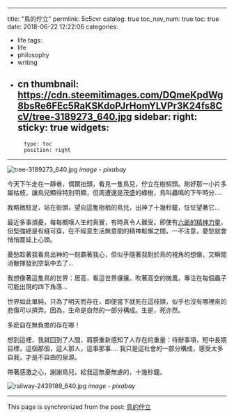 
---
title: "鳥的佇立"
permlink: 5c5cvr
catalog: true
toc_nav_num: true
toc: true
date: 2018-06-22 12:22:06
categories:
- life
tags:
- life
- philosophy
- writing
- cn
thumbnail: https://cdn.steemitimages.com/DQmeKpdWg8bsRe6FEc5RaKSKdoPJrHomYLVPr3K24fs8CcV/tree-3189273_640.jpg
sidebar:
    right:
        sticky: true
widgets:
    -
        type: toc
        position: right
---


![tree-3189273_640.jpg](https://cdn.steemitimages.com/DQmeKpdWg8bsRe6FEc5RaKSKdoPJrHomYLVPr3K24fs8CcV/tree-3189273_640.jpg)
*image - pixabay*

今天下午走在一靜巷，偶爾抬頭，看見一隻鳥兒，佇立在樹梢頭。剛好那一小片多屬枯枝，讓鳥兒顯得特別明顯，但周遭還是茂盛的綠樹，鳥叫蟲鳴的下午時分....

我略微駐足，站在街頭，望向這隻樹梢的鳥兒，出神了十幾秒鐘，怔怔望著它...

最近多事煩憂，每每概嘆人生的真實，有時真令人難受。即使有[六爺的精神力量](https://steemit.com/movie/@deanliu/3xumon)，但堅強總是有縫可穿，在不經意生活無意間的精神鬆懈之間，一不注意，憂愁就會悄悄蔓延上心頭。

憂愁趁著我看鳥出神的一刻霸著我心，但似乎隨著我對於鳥的視角的想像，又瞬間消散揮發到空氣中去了...

我想像著這隻鳥的世界：居高，看這世界攘攘。吹著高空的微風，專注在每個蟲子可能出現的四下角落...

世界如此單純，只為了明天而存在，即便當下就死在這枝頭，似乎也沒有哪裡來的悲傷可以擠弄。因為，生命是自然的一部分構成。生是，死亦然。

多麽自在無負擔的存在哪！

想到這裡，我就回到了人間，肩膀重新感知了人存在的重量：待辦事項，短中長期目標，這個那個，這人那人，這事那事.... 我只是這社會的一部分構成，感受太多自我，才是不自由的泉源。

帶著感激之心，謝謝鳥兒，給我這無憂無慮的，十幾秒鐘。

![railway-2439189_640.jpg](https://cdn.steemitimages.com/DQmfEU324X9bWTJ5vWnBcimMqE7VSfj3M33XCTjCKCK9unb/railway-2439189_640.jpg)
*image - pixabay*

- - -

This page is synchronized from the post: [鳥的佇立](https://steemit.com/@deanliu/5c5cvr)
